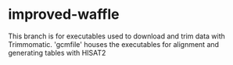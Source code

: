# improved-waffle
This branch is for executables used to download and trim data with Trimmomatic. 'gcmfile' houses the executables for alignment and generating tables with HISAT2
